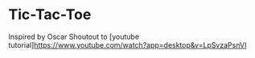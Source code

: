 # Tic-Tac-Toe
Inspired by Oscar
Shoutout to [youtube tutorial]https://www.youtube.com/watch?app=desktop&v=LpSvzaPsnVI
